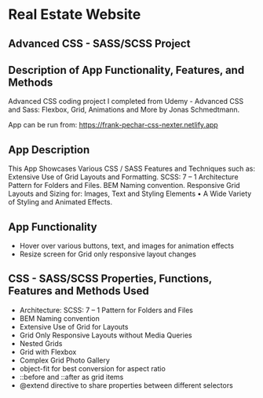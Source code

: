# Real Estate Website
## Advanced CSS - SASS/SCSS Project
## Description of App Functionality, Features, and Methods

Advanced CSS coding project I completed from Udemy - Advanced CSS and Sass: Flexbox, Grid, Animations and More by Jonas Schmedtmann.

App can be run from: https://frank-pechar-css-nexter.netlify.app

## App Description

This App Showcases Various CSS / SASS Features and Techniques such as: Extensive Use of Grid Layouts and Formatting. SCSS: 7 – 1 Architecture Pattern for Folders and Files. BEM Naming convention. Responsive Grid Layouts and Sizing for: Images, Text and Styling Elements • A Wide Variety of Styling and Animated Effects.

## App Functionality

- Hover over various buttons, text, and images for animation effects
- Resize screen for Grid only responsive layout changes

## CSS - SASS/SCSS Properties, Functions, Features and Methods Used

- Architecture: SCSS: 7 – 1 Pattern for Folders and Files
- BEM Naming convention
- Extensive Use of Grid for Layouts
- Grid Only Responsive Layouts without Media Queries
- Nested Grids
- Grid with Flexbox
- Complex Grid Photo Gallery
- object-fit for best conversion for aspect ratio
- ::before and ::after as grid items
- @extend directive to share properties between different selectors
